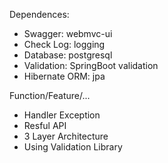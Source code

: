 Dependences: 
- Swagger: webmvc-ui
- Check Log: logging
- Database: postgresql
- Validation: SpringBoot validation
- Hibernate ORM: jpa

Function/Feature/...
- Handler Exception
- Resful API
- 3 Layer Architecture
- Using Validation Library
